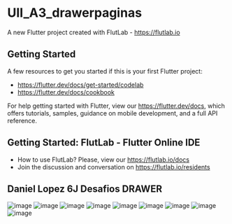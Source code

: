 # UII_A3_drawerpaginas

A new Flutter project created with FlutLab - https://flutlab.io

## Getting Started

A few resources to get you started if this is your first Flutter project:

- https://flutter.dev/docs/get-started/codelab
- https://flutter.dev/docs/cookbook

For help getting started with Flutter, view our
https://flutter.dev/docs, which offers tutorials,
samples, guidance on mobile development, and a full API reference.

## Getting Started: FlutLab - Flutter Online IDE

- How to use FlutLab? Please, view our https://flutlab.io/docs
- Join the discussion and conversation on https://flutlab.io/residents

## Daniel Lopez 6J Desafios DRAWER

![image](https://github.com/JoseDanielL/UII_A3_drawerpaginas/assets/99343068/e7f53c50-72d8-4f29-b873-6e388786298b)
![image](https://github.com/JoseDanielL/UII_A3_drawerpaginas/assets/99343068/51ef42f4-a5c5-4617-99fd-569b94c0d68e)
![image](https://github.com/JoseDanielL/UII_A3_drawerpaginas/assets/99343068/1204d1da-c5d8-42b2-8dc1-2e293a0aabce)
![image](https://github.com/JoseDanielL/UII_A3_drawerpaginas/assets/99343068/e7a80e6e-6945-4a32-8182-62faa64bac34)
![image](https://github.com/JoseDanielL/UII_A3_drawerpaginas/assets/99343068/8ddaff65-14bb-4e12-b267-8174b1ebc13e)
![image](https://github.com/JoseDanielL/UII_A3_drawerpaginas/assets/99343068/860df4e7-2cb0-4112-b894-264ed0425be6)
![image](https://github.com/JoseDanielL/UII_A3_drawerpaginas/assets/99343068/de603917-9e58-412f-b5ce-37e74f362fee)
![image](https://github.com/JoseDanielL/UII_A3_drawerpaginas/assets/99343068/3f9036d7-e426-429c-ac33-e99cf5c91291)
![image](https://github.com/JoseDanielL/UII_A3_drawerpaginas/assets/99343068/d7b22b65-c458-45b9-8b22-d92aa2343a8b)










